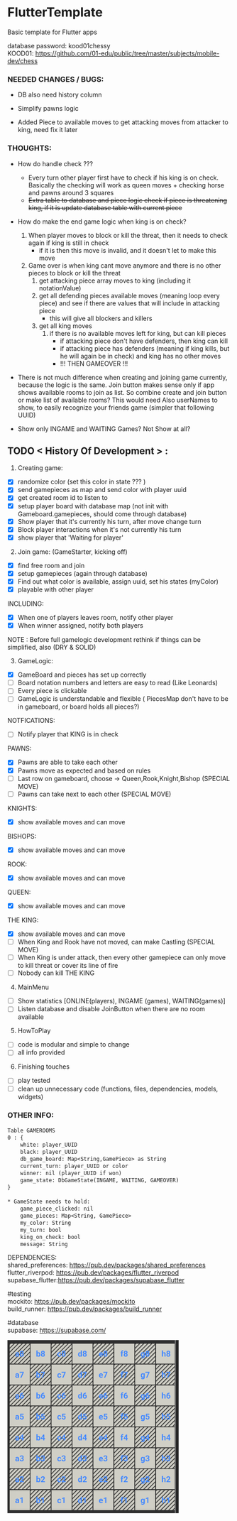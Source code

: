 # FlutterTemplate

Basic template for Flutter apps

database password: kood01chessy <br>
KOOD01: https://github.com/01-edu/public/tree/master/subjects/mobile-dev/chess

### NEEDED CHANGES / BUGS:

* DB also need history column
* Simplify pawns logic

* Added Piece to available moves to get attacking moves from attacker to king, need fix it later


### THOUGHTS:

* How do handle check ???
   * Every turn other player first have to check if his king is on check.
    Basically the checking will work as queen moves + checking horse and pawns around 3 squares
   * ~~Extra table to database and piece logic check if piece is threatening king,
      if it is update database table with current piece~~

* How do make the end game logic when king is on check?
    1. When player moves to block or kill the threat, then it needs to check again if king is still in check
        * if it is then this move is invalid, and it doesn't let to make this move
    2. Game over is when king cant move anymore and there is no other pieces to block or kill the threat
        1. get attacking piece array moves to king (including it notationValue)
        2. get all defending pieces available moves (meaning loop every piece)
           and see if there are values that will include in attacking piece
            * this will give all blockers and killers
        3. get all king moves
            1. if there is no available moves left for king, but can kill pieces
                * if attacking piece don't have defenders, then king can kill
                * if attacking piece has defenders  (meaning if king kills, but he will again be in check)
                  and king has no other moves
                * !!! THEN GAMEOVER !!!


* There is not much difference when creating and joining game currently, because the logic is the same.
  Join button makes sense only if app shows available rooms to join as list. So combine create and join button
  or make list of available rooms?
  This would need Also userNames to show, to easily recognize your friends game (simpler that following UUID)

* Show only INGAME and WAITING Games? Not Show at all?

## TODO <  History Of Development > :

1. Creating game:

- [x] randomize color (set this color in state ??? )
- [x] send gamepieces as map and send color with player uuid
- [x] get created room id to listen to
- [x] setup player board with database map (not init with Gameboard.gamepieces, should come through database)
- [x] Show player that it's currently his turn, after move change turn
- [x] Block player interactions when it's not currently his turn
- [x] show player that 'Waiting for player'

2. Join game: (GameStarter, kicking off)

- [x] find free room and join
- [x] setup gamepieces (again through database)
- [x] Find out what color is available, assign uuid, set his states (myColor)
- [x] playable with other player

INCLUDING:

- [x] When one of players leaves room, notify other player
- [x] When winner assigned, notify both players

NOTE : Before full gamelogic development rethink if things can be simplified, also (DRY & SOLID)

3. GameLogic:

- [x] GameBoard and pieces has set up correctly
- [ ] Board notation numbers and letters are easy to read (Like Leonards)
- [ ] Every piece is clickable
- [ ] GameLogic is understandable and flexible ( PiecesMap don't have to be in gameboard, or board holds all pieces?)

NOTFICATIONS:

- [ ] Notify player that KING is in check

PAWNS:

- [x] Pawns are able to take each other
- [x] Pawns move as expected and based on rules
- [ ] Last row on gameboard, choose -> Queen,Rook,Knight,Bishop (SPECIAL MOVE)
- [ ] Pawns can take next to each other (SPECIAL MOVE)

KNIGHTS:

- [x] show available moves and can move

BISHOPS:

- [x] show available moves and can move

ROOK:

- [x] show available moves and can move

QUEEN:

- [x] show available moves and can move

THE KING:

- [x] show available moves and can move
- [ ] When King and Rook have not moved, can make Castling (SPECIAL MOVE)
- [ ] When King is under attack, then every other gamepiece can only move to kill threat or cover its line of fire
- [ ] Nobody can kill THE KING

4. MainMenu

- [ ] Show statistics [ONLINE(players), INGAME (games), WAITING(games)]
- [ ] Listen database and disable JoinButton when there are no room available

5. HowToPlay

- [ ] code is modular and simple to change
- [ ] all info provided

6. Finishing touches

- [ ] play tested
- [ ] clean up unnecessary code (functions, files, dependencies, models, widgets)

### OTHER INFO:

    Table GAMEROOMS
    0 : { 
        white: player_UUID
        black: player_UUID
        db_game_board: Map<String,GamePiece> as String
        current_turn: player_UUID or color 
        winner: nil (player_UUID if won)
        game_state: DbGameState(INGAME, WAITING, GAMEOVER)
    }

    * GameState needs to hold:
        game_piece_clicked: nil
        game_pieces: Map<String, GamePiece>
        my_color: String
        my_turn: bool
        king_on_check: bool
        message: String

DEPENDENCIES:<br>
shared_preferences: https://pub.dev/packages/shared_preferences <br>
flutter_riverpod: https://pub.dev/packages/flutter_riverpod <br>
supabase_flutter:https://pub.dev/packages/supabase_flutter <br>

#testing <br>
mockito: https://pub.dev/packages/mockito  <br>
build_runner: https://pub.dev/packages/build_runner  <br>

#database <br>
supabase: https://supabase.com/ <br>

![img.png](img.png)
